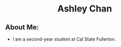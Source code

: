 <h1 align="center">Ashley Chan</h1>

## About Me:
- I am a second-year student at Cal State Fullerton.
